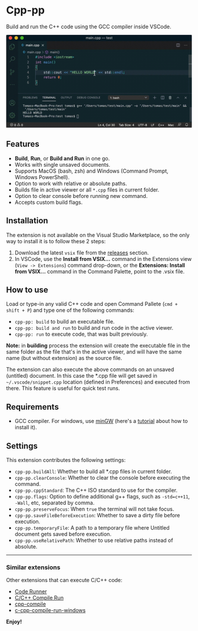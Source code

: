 
# Cpp-pp

Build and run the C++ code using the GCC compiler inside VSCode.

![cpp-pp](resources/cpp-pp.gif)

## Features

* **Build**, **Run**, or **Build and Run** in one go.
* Works with single unsaved documents.
* Supports MacOS (bash, zsh) and Windows (Command Prompt, Windows PowerShell).
* Option to work with relative or absolute paths.
* Builds file in active viewer or all `*.cpp` files in current folder.
* Option to clear console before running new command.
* Accepts custom build flags.

## Installation

The extension is not available on the Visual Studio Marketplace, so the only way to install it is to follow these 2 steps:

1. Download the latest `vsix` file from the [releases](https://github.com/rendertom/cpp-pp/releases) section.
2. In VSCode, use the **Install from VSIX...** command in the Extensions view (`View -> Extensions`) command drop-down, or the **Extensions: Install from VSIX...** command in the Command Palette, point to the .vsix file.

## How to use

Load or type-in any valid C++ code and open Command Pallete (`cmd + shift + P`) and type one of the following commands:

* `cpp-pp: build` to build an executable file.
* `cpp-pp: build and run` to build and run code in the active viewer.
* `cpp-pp: run` to execute code, that was built previously.

**Note:** in **building** process the extension will create the executable file in the same folder as the file that's in the active viewer, and will have the same name (but without extension) as the source file.

The extension can also execute the above commands on an unsaved (untitled) document. In this case the *.cpp file will get saved in `~/.vscode/snippet.cpp` location (defined in Preferences) and executed from there. This feature is useful for quick test runs.

## Requirements

  - GCC compiler. For windows, use [minGW](http://www.mingw.org/) (here's a [tutorial](https://www.youtube.com/watch?v=sXW2VLrQ3Bs) about how to install it).

## Settings

This extension contributes the following settings:

* `cpp-pp.buildAll`: Whether to build all *.cpp files in current folder.
* `cpp-pp.clearConsole`: Whether to clear the console before executing the command.
* `cpp-pp.cppStandard`: The C++ ISO standard to use for the compiler.
* `cpp-pp.flags`: Option to define additional g++ flags, such as `-std=c++11`, `-Wall`, etc, separated by comma.
* `cpp-pp.preserveFocus`: When `true` the terminal will not take focus.
* `cpp-pp.saveFileBeforeExecution`: Whether to save a dirty file before execution.
* `cpp-pp.temporaryFile`: A path to a temporary file where Untitled document gets saved before execution.
* `cpp-pp.useRelativePath`: Whether to use relative paths instead of absolute.

---

### Similar extensions

Other extensions that can execute C/C++ code:

* [Code Runner](https://marketplace.visualstudio.com/items?itemName=formulahendry.code-runner)
* [C/C++ Compile Run](https://marketplace.visualstudio.com/items?itemName=danielpinto8zz6.c-cpp-compile-run)
* [cpp-compile](https://marketplace.visualstudio.com/items?itemName=tchojnacki.cpp-compile)
* [c-cpp-compile-run-windows](https://marketplace.visualstudio.com/items?itemName=BDZNH.c-cpp-compile-run-windows)

**Enjoy!**